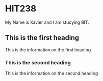 # HIT238
My Name is Xavier and I am studying BIT.

## This is the first heading
This is the information on the first heading

###  This is the second heading
This is the information on the second heading 